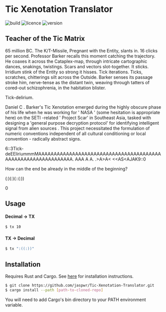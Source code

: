 # Tic Xenotation Translator

![build](https://img.shields.io/github/workflow/status/jaspwr/Tic-Xenotation-Translator/Rust)
![licence](https://img.shields.io/github/license/jaspwr/Tic-Xenotation-Translator)
![version](https://img.shields.io/badge/version-(--P)%3A%20.%20((--P))%3A%20.%20((--P))%3A-blue)

## Teacher of the Tic Matrix
65 million BC.
The K/T-Missile, Pregnant with the Entity, slants in. 16 clicks per second. Professor Barker recalls
this moment catching the trajectory. He coaxes it across the Cataplex-map, through intricate
cartographic dances, snakings, twistings. Scars and vectors slot-together. It sticks. Irridium stink of
the Entity so strong it hisses. Tick iterations. Ticks, scratches, chitterings silt across the Outside.
Barker senses its passage stroke him, nerve-tense as the distant twin, weaving through tatters of
cored-out schizophrenia, in the habitation blister.

Tick-delirium.

Daniel C . Barker's Tic Xenotation emerged during the
highly obscure phase of his life when he was working
for ' NASA ' (some hesitation is appropriate here) on the
SETI -related ' Project Scar' in Southeast Asia, tasked with
designing a 'general purpose decryption protocol' for
identifying intelligent signal from alien sources .
This project necessitated the formulation of numeric
conventions independent of all cultural conditioning or
local convention - radically abstract signs.

6::3Tick-deEEliriummmMAAAAAAAAAAAAAAAAAAAAAAAAAAAAAAAAAAAAAAAAAAAAAAAAAAAAAAAAAAAAAA. AAA A A. .>A>A< <<AS<AJAK9::0

How can the end be already in the middle of the beginning?

(:)(:)(::(:))

0
## Usage
#### Decimal → TX
```bash
$ tx 10
```
#### TX → Decimal
```bash
$ tx ":((:))"
```

## Installation
Requires Rust and Cargo. See [here](https://www.rust-lang.org/tools/install) for installation instructions.
```bash
$ git clone https://github.com/jaspwr/Tic-Xenotation-Translator.git
$ cargo install --path [path-to-cloned-repo]
```
You will need to add Cargo's bin directory to your PATH environment variable.